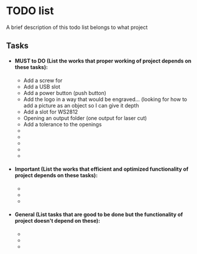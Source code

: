 # TODO list

A brief description of this todo list belongs to what project

## Tasks

- #### MUST to DO (List the works that proper working of project depends on these tasks):
    - Add a screw for
    - Add a USB slot
    - Add a power button (push button)
    - Add the logo in a way that would be engraved... (looking for how to add a picture as an object so I can give it depth
    - Add a slot for WS2812
    - Opening an output folder (one output for laser cut)
    - Add a tolerance to the openings
    - 
    - 
    - 
    - 
    - 
- #### Important (List the works that efficient and optimized functionality of project depends on these tasks):
    - 
    -
    - 
- #### General (List tasks that are good to be done but the functionality of project doesn't depend on these):
    - 
    -
    -
